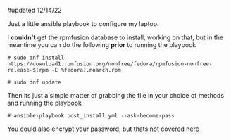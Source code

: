 #updated 12/14/22

Just a little ansible playbook to configure my laptop.


I **couldn't** get the rpmfusion database to install, working on that, but in the meantime you can do the following **prior** to running the playbook

    # sudo dnf install https://download1.rpmfusion.org/nonfree/fedora/rpmfusion-nonfree-release-$(rpm -E %fedora).noarch.rpm

    # sudo dnf update

Then its just a simple matter of grabbing the file in your choice of methods and running the playbook

    # ansible-playbook post_install.yml --ask-become-pass

You could also encrypt your password, but thats not covered here  